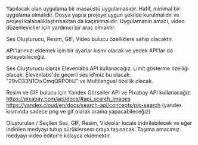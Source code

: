Yapılacak olan uygulama bir masaüstü uygulamasıdır.
Hafif, minimal bir uygulama olmalıdır.
Dosya yapısı projeye uygun şekilde kurulmalıdır ve projeyi kalabalıklaştırmaktan da kaçınılmalıdır.
Uygulamanın amacı, video düzenleyiciler için yardımcı bir araç olmaktır.

Ses Oluşturucu, Resim, GIF, Video bulucu özelliklere sahip olacaktır.

API'larımızı eklemek için bir ayarlar kısmı olacak ve yedek API'lar da ekleyebileceğiz.

Ses Oluşturucu olarak Elevenlabs API kullanacağız. Limit gösterme özelliği olacak.
Elevenlabs'de geçerli ses id'miz bu olacak: "29vD33N1CtxCmqQRPOHJ" ve Multilangual özellik olacak.

Resim ve GIF bulucu için Yandex Görseller API ve Pixabay API kullanacağız.
https://pixabay.com/api/docs/#api_search_images
https://yandex.cloud/en/docs/search-api/concepts/pic-search
(yandex kısmında sadece png ve gif olarak arama yapacabileceğiz)

Oluşturulan / Seçilen Ses, GIF, Resim, Videolar locale indirilebilecek ve eğer indirilen medyayı tutup sürüklersem oraya taşınacak. Taşıma amacımız medyayı video editor'e kolayca eklemektir.
